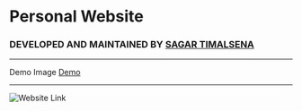 <h1> Personal Website </h1>


### DEVELOPED AND MAINTAINED BY [SAGAR TIMALSENA](https://timalsenasagar.com.np) 

___
Demo Image
[Demo](https://github.com/Sagar1555/shital/blob/main/img/Screenshot%20(60).png)

___
![Website Link](http://shitalthapa.com.np/)




